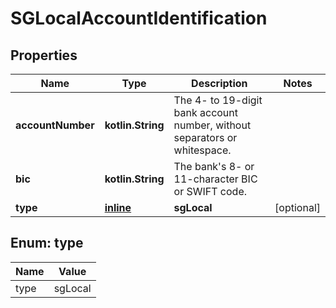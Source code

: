 
# SGLocalAccountIdentification

## Properties
Name | Type | Description | Notes
------------ | ------------- | ------------- | -------------
**accountNumber** | **kotlin.String** | The 4- to 19-digit bank account number, without separators or whitespace. | 
**bic** | **kotlin.String** | The bank&#39;s 8- or 11-character BIC or SWIFT code. | 
**type** | [**inline**](#Type) | **sgLocal** |  [optional]


<a name="Type"></a>
## Enum: type
Name | Value
---- | -----
type | sgLocal



